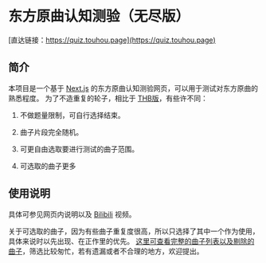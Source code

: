 # 东方原曲认知测验（无尽版）

[直达链接：https://quiz.touhou.page](https://quiz.touhou.page)

## 简介

本项目是一个基于 [Next.js](https://nextjs.org/) 的东方原曲认知测验网页，可以用于测试对东方原曲的熟悉程度。
为了不造重复的轮子，相比于 [THB版](https://cd.thwiki.cc/quiz)，有些许不同：

1. 不做题量限制，可自行选择结束。

2. 曲子片段完全随机。

3. 可更自由选取要进行测试的曲子范围。

4. 可选取的曲子更多

## 使用说明

具体可参见网页内说明以及 [Bilibili](https://www.bilibili.com/video/BV1Nz42167QC/) 视频。

关于可选取的曲子，因为有些曲子重复度很高，所以只选择了其中一个作为使用，具体来说时以先出现、在正作里的优先。
[这里可查看完整的曲子列表以及剔除的曲子](./docs/data/README.md)，筛选比较匆忙，若有遗漏或者不合理的地方，欢迎提出。
